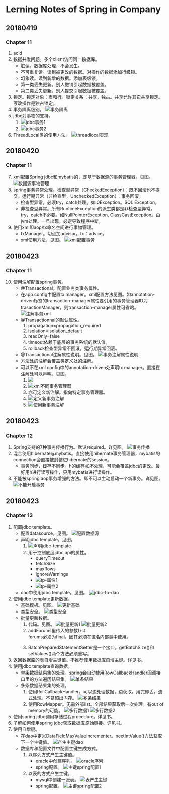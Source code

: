# Lerning Notes of Spring in Company

## 20180419
### Chapter 11
1. acid
2. 数据并发问题。多个client访问同一数据库。
    - 脏读。数据库处理，不会发生。
    - 不可重复读。读到被更改的数据。对操作的数据添加行级锁。
    - 幻象读。读到新增的数据。添加表级锁。
    - 第一类丢失更新。别人撤销引起数据被覆盖。
    - 第二类丢失更新。别人提交引起数据被覆盖。
3. 锁定。锁定对象：表和行。锁定关系：共享，独占。共享允许其它共享锁定。写改操作是独占锁定。
4. 事务隔离级别。
    ![事务隔离](https://ws1.sinaimg.cn/large/e2989da6ly1fqi66tex4ej20z009baez.jpg)
5. jdbc对事物的支持。
    1. ![jdbc事务1](https://ws1.sinaimg.cn/large/e2989da6ly1fqi69wr75jj20za0jkkd4.jpg)
    2. ![jdbc事务2](https://ws1.sinaimg.cn/large/e2989da6ly1fqi6amonw2j20zj0dftny.jpg)
6. ThreadLocal类的使用方法。
    ![threadlocal实现](https://ws1.sinaimg.cn/large/e2989da6ly1fqi6xc2r9wj20hc0kqn9x.jpg)

## 20180420
### Chapter 11
7. xml配置Spring jdbc和mybatis的，即基于数据源的事务管理器。见图。
    ![数据源事物管理](https://ws1.sinaimg.cn/large/e2989da6ly1fqj5gzz1hdj20xt0eadvt.jpg)
8. spring事务异常处理。检查型异常（CheckedException）：既不回滚也不提交。运行期异常（非检查型，UncheckedException）：事务回滚。
    - 检查型异常。必须try，catch处理。如IOException。SQL Exception。
    - 非检查型异常。所有RuntimeException的派生类都是非检查型异常。try，catch不必要。如NullPointerException, ClassCastException。由jvm处理。一旦出现，必定导致程序中断。
9. 使用xml即aop/tx命名空间进行事物管理。
    - txManager。切点加advisor。tx：advice。
    - xml使用方法，见图。
    ![xml配置事务](https://ws1.sinaimg.cn/large/e2989da6ly1fqjatowyckj20n20mfkan.jpg)

## 20180423
### Chapter 11
10. 使用注解配置spring事务。
    - @Transactional，配置业务类事务属性。
    - 在app config中配置tx manager。xml配置方法见图。如annotation-driven标签的transaction-manager属性要引用的事务管理器ID为trasactionManager，则transaction-manager属性可省略。
    ![注解事务xml](https://ws1.sinaimg.cn/large/e2989da6ly1fqmcvjuk9cj20r102pju6.jpg)
    - @Transactionnal的默认属性。
        1. propagation=propagation_required
        2. isolation=isolation_default
        3. readOnly=false
        4. timeout依赖于底层的事务系统的默认值。
        5. rollback检查型异常不回滚，运行期异常回滚。
    - @Transactional注解属性说明。见图。
    ![事务注解属性说明](https://ws1.sinaimg.cn/large/e2989da6ly1fqmdivk2szj20zk0kj4a3.jpg)
    - 方法处的注解会覆盖类定义处的注解。
    - 可以不在xml config中的annotation-driven处声明tx manager。直接在注解处可以声明。见图。
        1. ![](https://ws1.sinaimg.cn/large/e2989da6ly1fqmdviubiyj20o40dtnaa.jpg)
        2. ![xml不同事务管理器](https://ws1.sinaimg.cn/large/e2989da6ly1fqmdvxh7xdj20wa0brnbc.jpg)
        3. 亦可定义新注解。指向特定事务管理器。
        4. ![定义新事务注解](https://ws1.sinaimg.cn/large/e2989da6ly1fqme058auhj20l505878h.jpg)
        5. ![使用新事务注解](https://ws1.sinaimg.cn/large/e2989da6ly1fqme1awcjaj20gs04ztan.jpg)

## 20180423
### Chapter 12
1. Spring支持的7种事务传播行为。默认required。详见图。
    ![事务传播](https://ws1.sinaimg.cn/large/e2989da6ly1fqmf71epv9j20xa0hadqx.jpg)
2. 混合使用hibernate与mybatis。直接使用hibernate事务管理器，mybatis的connection会直接被封装进hibernate的session。
    - 事务同步，缓存不同步。h的缓存如不处理，可能会覆盖jdbc的更改。最好用h进行读写操作，只用mybatis进行读操作。
3. 不能被spring aop事务增强的方法。即不可以主动启动一个新事务。详见图。
    ![不能开启事务](https://ws1.sinaimg.cn/large/e2989da6ly1fqmlmvsjylj20z1068acx.jpg)

## 20180423
### Chapter 13
1. 配置jdbc template。
    - 配置datasource。见图。
    ![配置数据源](https://ws1.sinaimg.cn/large/e2989da6ly1fqmmwr1arnj20ty0b0k3h.jpg)
    - 声明jdbc template。见图。
        1. ![声明jdbc-template](https://ws1.sinaimg.cn/large/e2989da6ly1fqmmz9nu0lj20nc04djuo.jpg)
        2. 用于控制底层jdbc api的属性。
            - queryTimeout
            - fetchSize
            - maxRows
            - ignoreWarnings
            - ![tp-属性1](https://ws1.sinaimg.cn/large/e2989da6ly1fqmn3ya9swj20wv0ap7bj.jpg)
            - ![tp-属性2](https://ws1.sinaimg.cn/large/e2989da6ly1fqmn4bykdij20x5061jvd.jpg)
    - dao中使用jdbc template。见图。
    ![jdbc-tp-dao](https://ws1.sinaimg.cn/large/e2989da6ly1fqmn6nada7j20yo0fjdyy.jpg)
2. 使用jdbc template更新数据。
    - 基础模板。见图。
    ![更新基础](https://ws1.sinaimg.cn/large/e2989da6ly1fqmnijvoo6j20ww04un34.jpg)
    - 类型安全。
    ![类型安全](https://ws1.sinaimg.cn/large/e2989da6ly1fqmnks0gx1j20y80ain8u.jpg)
    - 批量更新数据。
        1. 代码。见图。
        ![批量更新1](https://ws1.sinaimg.cn/large/e2989da6ly1fqmp4egzzdj20us0c9drf.jpg)
        ![批量更新2](https://ws1.sinaimg.cn/large/e2989da6ly1fqmp4ocylxj20pz07v452.jpg)
        2. addForums里传入的参数List<Form> forums必须为final，因其必须在匿名内部类中使用。
        3. BatchPreparedStatementSetter是一个接口。getBatchSize()和setValues()两个方法必须重写。
3. 返回数据库的表自增主键值。不推荐使用数据库自增主键。详见书。
4. 使用jdbc template查询数据。
    - 单条数据结果集的处理。spring会自动使用RowCallbackHandler回调接口里的方法遍历结果集。
    ![单条结果](https://ws1.sinaimg.cn/large/e2989da6ly1fqmpujle5dj20vt0dznc4.jpg)
    - 多条数据结果集的处理。
        1. 使用RollCallbackHandler。可以边处理数据，边获取。用完即丢。流式处理。不易超出内存。
        ![多条结果](https://ws1.sinaimg.cn/large/e2989da6ly1fqmpxff7vmj20x70gm1bm.jpg)
        2. 使用RowMapper<T>。无需外部list。全部结果获取后一次处理。有out of memory的可能。
        ![多行数据1](https://ws1.sinaimg.cn/large/e2989da6ly1fqmq7yairbj20xg04r0wp.jpg)
        ![多行数据2](https://ws1.sinaimg.cn/large/e2989da6ly1fqmq8a8rwyj20x10b014a.jpg)
5. 使用spring jdbc调用存储过程procedure。详见书。
6. 了解如何使用spring jdbc获取数据库原始链接。详见书。
7. 使用自增键。
    - 在dao中定义DataFieldMaxValueIncrementer。nextIntValue()方法获取下一个主键值。
    ![产生主键dao](https://ws1.sinaimg.cn/large/e2989da6ly1fqmvd18ibpj20qs0j7tqg.jpg)
    - 数据库和配置文件中配置主键生成方式。
        1. 以序列方式产生主键值。
            - oracle中创建序列。
            ![oracle序列](https://ws1.sinaimg.cn/large/e2989da6ly1fqmvfc87qej20bz03egmm.jpg)
            - spring配置。
            ![主键spring配置1](https://ws1.sinaimg.cn/large/e2989da6ly1fqmvgyvrjnj20pt053gqc.jpg)
        2. 以表的方式产生主键。
            - mysql中创建一张表。
            ![表产生主键](https://ws1.sinaimg.cn/large/e2989da6ly1fqmvl5e6i5j20n001z3zz.jpg)
            - spring配置。
            ![主键spring配置2](https://ws1.sinaimg.cn/large/e2989da6ly1fqmvxgtk8bj20wv065ah6.jpg)
            

    

    









